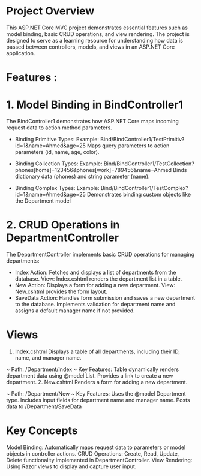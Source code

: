  # Project Overview
This ASP.NET Core MVC project demonstrates essential features such as model binding, basic CRUD operations, and view rendering.
The project is designed to serve as a learning resource for understanding how data is passed between controllers, models, and views in an ASP.NET Core application.

# Features :
  # 1. Model Binding in BindController1
   The BindController1 demonstrates how ASP.NET Core maps incoming request data to action method parameters.
  
  - Binding Primitive Types:
       Example: Bind/BindController1/TestPrimitiv?id=1&name=Ahmed&age=25
       Maps query parameters to action parameters (id, name, age, color).
      
   - Binding Collection Types:
        Example: Bind/BindController1/TestCollection?phones[home]=123456&phones[work]=789456&name=Ahmed
        Binds dictionary data (phones) and string parameter (name).
      
   - Binding Complex Types:
        Example: Bind/BindController1/TestComplex?id=1&name=Ahmed&age=25
        Demonstrates binding custom objects like the Department model

 # 2. CRUD Operations in DepartmentController
  The DepartmentController implements basic CRUD operations for managing departments:

  - Index Action:
      Fetches and displays a list of departments from the database.
      View: Index.cshtml renders the department list in a table.
  - New Action:
      Displays a form for adding a new department.
      View: New.cshtml provides the form layout.
  - SaveData Action:
      Handles form submission and saves a new department to the database.
      Implements validation for department name and assigns a default manager name if not provided.

# Views
  1. Index.cshtml
     Displays a table of all departments, including their ID, name, and manager name.

   ~ Path: /Department/Index
   ~ Key Features:
      Table dynamically renders department data using @model List<Department>.
      Provides a link to create a new department.
  2. New.cshtml
      Renders a form for adding a new department.

  ~ Path: /Department/New
       ~ Key Features:
         Uses the @model Department type.
         Includes input fields for department name and manager name.
        Posts data to /Department/SaveData
        
# Key Concepts 

   Model Binding: Automatically maps request data to parameters or model objects in controller actions.
   CRUD Operations: Create, Read, Update, Delete functionality implemented in DepartmentController.
   View Rendering: Using Razor views to display and capture user input.     

